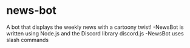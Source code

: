 # news-bot

A bot that displays the weekly news with a cartoony twist!
-NewsBot is written using Node.js and the Discord library discord.js
-NewsBot uses slash commands
